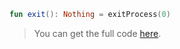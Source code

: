 <!--- INCLUDE
import kotlin.system.*
-->

```kotlin 
fun exit(): Nothing = exitProcess(0)
```                         

> You can get the full code [here](example-include/example-include-01.kt).